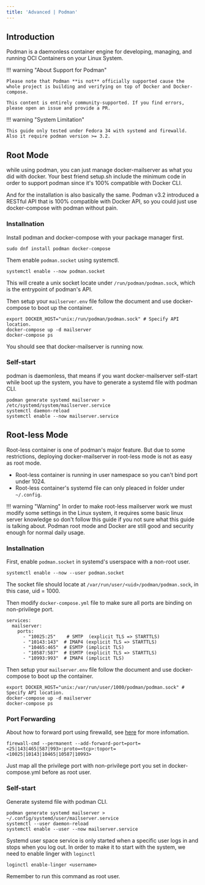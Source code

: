 ```yaml
---
title: 'Advanced | Podman'
---
```


## Introduction

Podman is a daemonless container engine for developing, managing, and running OCI Containers on your Linux System.

!!! warning "About Support for Podman"

    Please note that Podman **is not** officially supported cause the whole project is building and verifying on top of Docker and Docker-compose.

    This content is entirely community-supported. If you find errors, please open an issue and provide a PR.

!!! warning "System Limitation"

    This guide only tested under Fedora 34 with systemd and firewalld. Also it require podman version >= 3.2.

## Root Mode

while using podman, you can just manage docker-mailserver as what you did with docker. Your best friend setup.sh include the minimum code in order to support podman since it's 100% compatible with Docker CLI.

And for the installation is also basically the same. Podman v3.2 introduced a RESTful API that is 100% compatible with Docker API, so you could just use docker-compose with podman without pain.

### Installnation

Install podman and docker-compose with your package manager first.

```
sudo dnf install podman docker-compose
```

Them enable `podman.socket` using systemctl.

```
systemctl enable --now podman.socket
```

This will create a unix socket locate under `/run/podman/podman.sock`, which is the entrypoint of podman's API.

Then setup your `mailserver.env` file follow the document and use docker-compose to boot up the container.

```
export DOCKER_HOST="unix:/run/podman/podman.sock" # Specify API location.
docker-compose up -d mailserver
docker-compose ps
```

You should see that docker-mailserver is running now.

### Self-start

podman is daemonless, that means if you want docker-mailserver self-start while boot up the system, you have to generate a systemd file with podman CLI.

```
podman generate systemd mailserver > /etc/systemd/system/mailserver.service
systemctl daemon-reload
systemctl enable --now mailserver.service
```

## Root-less Mode

Root-less container is one of podman's major feature. But due to some restrictions, deploying docker-mailserver in root-less mode is not as easy as root mode.

- Root-less container is running in user namespace so you can't bind port under 1024.
- Root-less container's systemd file can only pleaced in folder under `~/.config`.

!!! warning "Warning"
    In order to make root-less mailserver work we must modify some settings in the Linux system, it requires some basic linux server knowledge so don't follow this guide if you not sure what this guide is talking about. Podman root mode and Docker are still good and security enough for normal daily usage.

### Installnation

First, enable `podman.socket` in systemd's userspace with a non-root user.

```
systemctl enable --now --user podman.socket
```

The socket file should locate at `/var/run/user/<uid>/podman/podman.sock`, in this case, uid = 1000.

Then modify `docker-compose.yml` file to make sure all ports are binding on non-privilege port.

```
services:
  mailserver:
    ports:
      - "10025:25"    # SMTP  (explicit TLS => STARTTLS)
      - "10143:143"  # IMAP4 (explicit TLS => STARTTLS)
      - "10465:465"  # ESMTP (implicit TLS)
      - "10587:587"  # ESMTP (explicit TLS => STARTTLS)
      - "10993:993"  # IMAP4 (implicit TLS)
```

Then setup your `mailserver.env` file follow the document and use docker-compose to boot up the container.

```
export DOCKER_HOST="unix:/var/run/user/1000/podman/podman.sock" # Specify API location.
docker-compose up -d mailserver
docker-compose ps
```

### Port Forwarding

About how to forward port using firewalld, see [here](https://access.redhat.com/documentation/en-us/red_hat_enterprise_linux/8/html/securing_networks/using-and-configuring-firewalld_securing-networks#port-forwarding_using-and-configuring-firewalld) for more infomation.

```
firewall-cmd --permanent --add-forward-port=port=<25|143|465|587|993>:proto=<tcp>:toport=<10025|10143|10465|10587|10993>
```

Just map all the privilege port with non-privilege port you set in docker-compose.yml before as root user.

### Self-start

Generate systemd file with podman CLI.

```
podman generate systemd mailserver > ~/.config/systemd/user/mailserver.service
systemctl --user daemon-reload
systemctl enable --user --now mailserver.service
```

Systemd user space service is only started when a specific user logs in and stops when you log out. In order to make it to start with the system, we need to enable linger with `loginctl`

```
loginctl enable-linger <username>
```

Remember to run this command as root user.